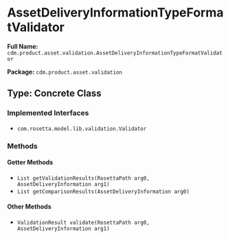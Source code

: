 # AssetDeliveryInformationTypeFormatValidator

**Full Name:** `cdm.product.asset.validation.AssetDeliveryInformationTypeFormatValidator`

**Package:** `cdm.product.asset.validation`

## Type: Concrete Class

### Implemented Interfaces

- `com.rosetta.model.lib.validation.Validator`

### Methods

#### Getter Methods

- `List getValidationResults(RosettaPath arg0, AssetDeliveryInformation arg1)`
- `List getComparisonResults(AssetDeliveryInformation arg0)`

#### Other Methods

- `ValidationResult validate(RosettaPath arg0, AssetDeliveryInformation arg1)`

